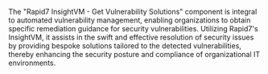 The "Rapid7 InsightVM - Get Vulnerability Solutions" component is integral to automated vulnerability management, enabling organizations to obtain specific remediation guidance for security vulnerabilities. Utilizing Rapid7's InsightVM, it assists in the swift and effective resolution of security issues by providing bespoke solutions tailored to the detected vulnerabilities, thereby enhancing the security posture and compliance of organizational IT environments.
